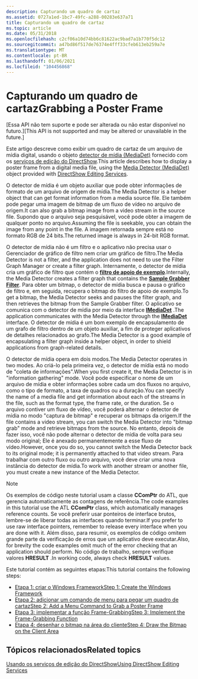 ```yaml
---
description: Capturando um quadro de cartaz
ms.assetid: 0727a1ed-1bc7-49fc-a288-00283e637a71
title: Capturando um quadro de cartaz
ms.topic: article
ms.date: 05/31/2018
ms.openlocfilehash: c2cf06a10d74bb6c81622ac9bad7a1b770f5dc12
ms.sourcegitcommit: a47bd86f517de76374e4fff33cfeb613eb259a7e
ms.translationtype: MT
ms.contentlocale: pt-BR
ms.lasthandoff: 01/06/2021
ms.locfileid: "104456868"
---
```

# <a name="grabbing-a-poster-frame"></a><span data-ttu-id="93250-103">Capturando um quadro de cartaz</span><span class="sxs-lookup"><span data-stu-id="93250-103">Grabbing a Poster Frame</span></span>

<span data-ttu-id="93250-104">\[Essa API não tem suporte e pode ser alterada ou não estar disponível no futuro.\]</span><span class="sxs-lookup"><span data-stu-id="93250-104">\[This API is not supported and may be altered or unavailable in the future.\]</span></span>

<span data-ttu-id="93250-105">Este artigo descreve como exibir um quadro de cartaz de um arquivo de mídia digital, usando o objeto [detector de mídia (MediaDet)](media-detector--mediadet.md) fornecido com os [serviços de edição do DirectShow](directshow-editing-services.md).</span><span class="sxs-lookup"><span data-stu-id="93250-105">This article describes how to display a poster frame from a digital media file, using the [Media Detector (MediaDet)](media-detector--mediadet.md) object provided with [DirectShow Editing Services](directshow-editing-services.md).</span></span>

<span data-ttu-id="93250-106">O detector de mídia é um objeto auxiliar que pode obter informações de formato de um arquivo de origem de mídia.</span><span class="sxs-lookup"><span data-stu-id="93250-106">The Media Detector is a helper object that can get format information from a media source file.</span></span> <span data-ttu-id="93250-107">Ele também pode pegar uma imagem de bitmap de um fluxo de vídeo no arquivo de origem.</span><span class="sxs-lookup"><span data-stu-id="93250-107">It can also grab a bitmap image from a video stream in the source file.</span></span> <span data-ttu-id="93250-108">Supondo que o arquivo seja pesquisável, você pode obter a imagem de qualquer ponto no arquivo.</span><span class="sxs-lookup"><span data-stu-id="93250-108">Assuming the file is seekable, you can obtain the image from any point in the file.</span></span> <span data-ttu-id="93250-109">A imagem retornada sempre está no formato RGB de 24 bits.</span><span class="sxs-lookup"><span data-stu-id="93250-109">The returned image is always in 24-bit RGB format.</span></span>

<span data-ttu-id="93250-110">O detector de mídia não é um filtro e o aplicativo não precisa usar o Gerenciador de gráfico de filtro nem criar um gráfico de filtro.</span><span class="sxs-lookup"><span data-stu-id="93250-110">The Media Detector is not a filter, and the application does not need to use the Filter Graph Manager or create a filter graph.</span></span> <span data-ttu-id="93250-111">Internamente, o detector de mídia cria um gráfico de filtro que contém o [**filtro de apoio de exemplo**](sample-grabber-filter.md).</span><span class="sxs-lookup"><span data-stu-id="93250-111">Internally, the Media Detector creates a filter graph that contains the [**Sample Grabber Filter**](sample-grabber-filter.md).</span></span> <span data-ttu-id="93250-112">Para obter um bitmap, o detector de mídia busca e pausa o gráfico de filtro e, em seguida, recupera o bitmap do filtro de apoio de exemplo.</span><span class="sxs-lookup"><span data-stu-id="93250-112">To get a bitmap, the Media Detector seeks and pauses the filter graph, and then retrieves the bitmap from the Sample Grabber filter.</span></span> <span data-ttu-id="93250-113">O aplicativo se comunica com o detector de mídia por meio da interface [**IMediaDet**](imediadet.md) .</span><span class="sxs-lookup"><span data-stu-id="93250-113">The application communicates with the Media Detector through the [**IMediaDet**](imediadet.md) interface.</span></span> <span data-ttu-id="93250-114">O detector de mídia é um bom exemplo de encapsulamento de um grafo de filtro dentro de um objeto auxiliar, a fim de proteger aplicativos de detalhes relacionados ao grafo.</span><span class="sxs-lookup"><span data-stu-id="93250-114">The Media Detector is a good example of encapsulating a filter graph inside a helper object, in order to shield applications from graph-related details.</span></span>

<span data-ttu-id="93250-115">O detector de mídia opera em dois modos.</span><span class="sxs-lookup"><span data-stu-id="93250-115">The Media Detector operates in two modes.</span></span> <span data-ttu-id="93250-116">Ao criá-lo pela primeira vez, o detector de mídia está no modo de "coleta de informações".</span><span class="sxs-lookup"><span data-stu-id="93250-116">When you first create it, the Media Detector is in "information gathering" mode.</span></span> <span data-ttu-id="93250-117">Você pode especificar o nome de um arquivo de mídia e obter informações sobre cada um dos fluxos no arquivo, como o tipo de formato, a taxa de quadros ou a duração.</span><span class="sxs-lookup"><span data-stu-id="93250-117">You can specify the name of a media file and get information about each of the streams in the file, such as the format type, the frame rate, or the duration.</span></span> <span data-ttu-id="93250-118">Se o arquivo contiver um fluxo de vídeo, você poderá alternar o detector de mídia no modo "captura de bitmap" e recuperar os bitmaps da origem.</span><span class="sxs-lookup"><span data-stu-id="93250-118">If the file contains a video stream, you can switch the Media Detector into "bitmap grab" mode and retrieve bitmaps from the source.</span></span> <span data-ttu-id="93250-119">No entanto, depois de fazer isso, você não pode alternar o detector de mídia de volta para seu modo original; Ele é anexado permanentemente a esse fluxo de vídeo.</span><span class="sxs-lookup"><span data-stu-id="93250-119">However, once you do so, you cannot switch the Media Detector back to its original mode; it is permanently attached to that video stream.</span></span> <span data-ttu-id="93250-120">Para trabalhar com outro fluxo ou outro arquivo, você deve criar uma nova instância do detector de mídia.</span><span class="sxs-lookup"><span data-stu-id="93250-120">To work with another stream or another file, you must create a new instance of the Media Detector.</span></span>

> [!Note]  
> <span data-ttu-id="93250-121">Os exemplos de código neste tutorial usam a classe **CComPtr** do ATL, que gerencia automaticamente as contagens de referência.</span><span class="sxs-lookup"><span data-stu-id="93250-121">The code examples in this tutorial use the ATL **CComPtr** class, which automatically manages reference counts.</span></span> <span data-ttu-id="93250-122">Se você preferir usar ponteiros de interface brutos, lembre-se de liberar todas as interfaces quando terminar.</span><span class="sxs-lookup"><span data-stu-id="93250-122">If you prefer to use raw interface pointers, remember to release every interface when you are done with it.</span></span> <span data-ttu-id="93250-123">Além disso, para resumir, os exemplos de código omitem grande parte da verificação de erros que um aplicativo deve executar.</span><span class="sxs-lookup"><span data-stu-id="93250-123">Also, for brevity the code examples omit much of the error checking that an application should perform.</span></span> <span data-ttu-id="93250-124">No código de trabalho, sempre verifique valores **HRESULT** .</span><span class="sxs-lookup"><span data-stu-id="93250-124">In working code, always check **HRESULT** values.</span></span>

 

<span data-ttu-id="93250-125">Este tutorial contém as seguintes etapas:</span><span class="sxs-lookup"><span data-stu-id="93250-125">This tutorial contains the following steps:</span></span>

-   [<span data-ttu-id="93250-126">Etapa 1: criar o Windows Framework</span><span class="sxs-lookup"><span data-stu-id="93250-126">Step 1: Create the Windows Framework</span></span>](step-1--create-the-windows-framework.md)
-   [<span data-ttu-id="93250-127">Etapa 2: adicionar um comando de menu para pegar um quadro de cartaz</span><span class="sxs-lookup"><span data-stu-id="93250-127">Step 2: Add a Menu Command to Grab a Poster Frame</span></span>](step-2--add-a-menu-command-to-grab-a-poster-frame.md)
-   [<span data-ttu-id="93250-128">Etapa 3: implementar a função Frame-Grabbing</span><span class="sxs-lookup"><span data-stu-id="93250-128">Step 3: Implement the Frame-Grabbing Function</span></span>](step-3--implement-the-frame-grabbing-function.md)
-   [<span data-ttu-id="93250-129">Etapa 4: desenhar o bitmap na área do cliente</span><span class="sxs-lookup"><span data-stu-id="93250-129">Step 4: Draw the Bitmap on the Client Area</span></span>](step-4--draw-the-bitmap-on-the-client-area.md)

## <a name="related-topics"></a><span data-ttu-id="93250-130">Tópicos relacionados</span><span class="sxs-lookup"><span data-stu-id="93250-130">Related topics</span></span>

<dl> <dt>

[<span data-ttu-id="93250-131">Usando os serviços de edição do DirectShow</span><span class="sxs-lookup"><span data-stu-id="93250-131">Using DirectShow Editing Services</span></span>](using-directshow-editing-services.md)
</dt> </dl>

 

 



